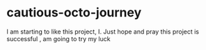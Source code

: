 # cautious-octo-journey
I am starting to like this project, I. Just hope and pray this project is successful , am going to try my luck
